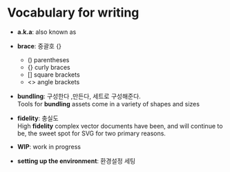 # Vocabulary for writing

* **a.k.a**: also known as

* **brace**: 중괄호 {}  
  * () parentheses
  * {} curly braces
  * [] square brackets
  * <> angle brackets

* **bundling**: 구성한다 ,만든다, 세트로 구성해준다.  
Tools for **bundling** assets come in a variety of shapes and sizes

* **fidelity**: 충실도  
High **fidelity** complex vector documents have been, and will continue to be, the sweet spot for SVG for two primary reasons.

* **WIP**: work in progress


* **setting up the environment**: 환경설정 세팅

